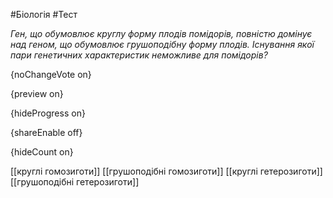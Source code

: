 #Біологія #Тест

*Ген, що обумовлює круглу форму плодів помідорів, повністю домінує над  геном, що обумовлює грушоподібну форму плодів. Існування якої пари  генетичних характеристик неможливе для помідорів?*

{noChangeVote on}

{preview on}

{hideProgress on}

{shareEnable off}

{hideCount on}

[[круглі гомозиготи]]
[[грушоподібні гомозиготи]]
[[круглі гетерозиготи]]
[[грушоподібні гетерозиготи]]

